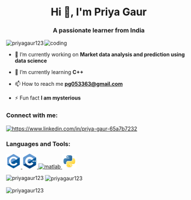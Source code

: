 <h1 align="center">Hi 👋, I'm Priya Gaur</h1>
<h3 align="center">A passionate learner from India</h3>

<img align='right' alt='coding' width='400' src='https://giphy.com/gifs/pudgypenguins-lie-dev-data-doesnt-LaVp0AyqR5bGsC5Cbm'>

<p align="left"> <img src="https://komarev.com/ghpvc/?username=priyagaur123&label=Profile%20views&color=0e75b6&style=flat" alt="priyagaur123" /> </p>

- 🔭 I’m currently working on **Market data analysis and prediction using data science**

- 🌱 I’m currently learning **C++**

- 📫 How to reach me **pg053363@gmail.com**

- ⚡ Fun fact **I am mysterious**

<h3 align="left">Connect with me:</h3>
<p align="left">
<a href="https://linkedin.com/in/https://www.linkedin.com/in/priya-gaur-65a7b7232" target="blank"><img align="center" src="https://raw.githubusercontent.com/rahuldkjain/github-profile-readme-generator/master/src/images/icons/Social/linked-in-alt.svg" alt="https://www.linkedin.com/in/priya-gaur-65a7b7232" height="30" width="40" /></a>
</p>

<h3 align="left">Languages and Tools:</h3>
<p align="left"> <a href="https://www.cprogramming.com/" target="_blank" rel="noreferrer"> <img src="https://raw.githubusercontent.com/devicons/devicon/master/icons/c/c-original.svg" alt="c" width="40" height="40"/> </a> <a href="https://www.w3schools.com/cpp/" target="_blank" rel="noreferrer"> <img src="https://raw.githubusercontent.com/devicons/devicon/master/icons/cplusplus/cplusplus-original.svg" alt="cplusplus" width="40" height="40"/> </a> <a href="https://www.mathworks.com/" target="_blank" rel="noreferrer"> <img src="https://upload.wikimedia.org/wikipedia/commons/2/21/Matlab_Logo.png" alt="matlab" width="40" height="40"/> </a> <a href="https://www.python.org" target="_blank" rel="noreferrer"> <img src="https://raw.githubusercontent.com/devicons/devicon/master/icons/python/python-original.svg" alt="python" width="40" height="40"/> </a> </p>

<p><img align="left" src="https://github-readme-stats.vercel.app/api/top-langs?username=priyagaur123&show_icons=true&locale=en&layout=compact" alt="priyagaur123" /></p>

<p>&nbsp;<img align="center" src="https://github-readme-stats.vercel.app/api?username=priyagaur123&show_icons=true&locale=en" alt="priyagaur123" /></p>

<p><img align="center" src="https://github-readme-streak-stats.herokuapp.com/?user=priyagaur123&" alt="priyagaur123" /></p>

